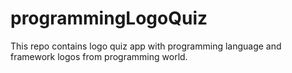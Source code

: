 # programmingLogoQuiz
This repo contains logo quiz app with programming language and framework logos from programming world.
